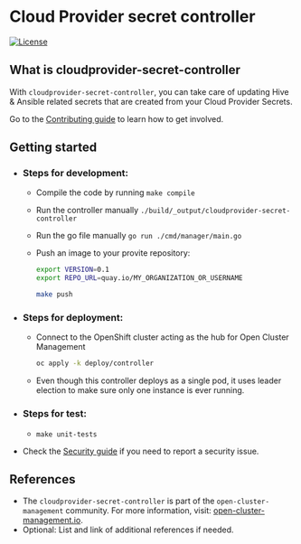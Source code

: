 # Cloud Provider secret controller

[![License](https://img.shields.io/:license-apache-blue.svg)](http://www.apache.org/licenses/LICENSE-2.0.html)

## What is cloudprovider-secret-controller

With `cloudprovider-secret-controller`, you can take care of updating Hive &amp; Ansible related secrets that are created from your Cloud Provider Secrets.

Go to the [Contributing guide](CONTRIBUTING.md) to learn how to get involved.

## Getting started

- ### Steps for development: 

  - Compile the code by running `make compile`
  - Run the controller manually `./build/_output/cloudprovider-secret-controller`
  - Run the go file manually `go run ./cmd/manager/main.go`


  - Push an image to your provite repository:
    ```bash
    export VERSION=0.1
    export REPO_URL=quay.io/MY_ORGANIZATION_OR_USERNAME

    make push
    ```


- ### Steps for deployment:

  - Connect to the OpenShift cluster acting as the hub for Open Cluster Management
    ```bash
    oc apply -k deploy/controller
    ```
  - Even though this controller deploys as a single pod, it uses leader election to make sure only one instance is ever running.


- ### Steps for test:

  - `make unit-tests`

- Check the [Security guide](SECURITY.md) if you need to report a security issue.


## References

- The `cloudprovider-secret-controller` is part of the `open-cluster-management` community. For more information, visit: [open-cluster-management.io](https://open-cluster-management.io).
- Optional: List and link of additional references if needed.
